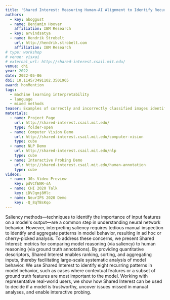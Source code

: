 ```yaml
---
title: 'Shared Interest: Measuring Human-AI Alignment to Identify Recurring Paterns in Model Behavior'
authors:
  - key: aboggust
  - name: Benjamin Hoover
    affiliation: IBM Research
  - key: arvindsatya
  - name: Hendrik Strobelt
    url: http://hendrik.strobelt.com
    affiliation: IBM Research
# type: workshop
# venue: visxai
# external_url: http://shared-interest.csail.mit.edu/
venue: chi
year: 2022
date: 2022-05-06
doi: 10.1145/3491102.3501965
award: honMention
tags:
  - machine learning interpretability
  - language
  - mixed methods
teaser: Examples of correctly and incorrectly classified images identified by shared interest coverage metrics.
materials:
  - name: Project Page
    url: http://shared-interest.csail.mit.edu/
    type: folder-open
  - name: Computer Vision Demo
    url: http://shared-interest.csail.mit.edu/computer-vision
    type: cube
  - name: NLP Demo
    url: http://shared-interest.csail.mit.edu/nlp
    type: cube
  - name: Interactive Probing Demo
    url: http://shared-interest.csail.mit.edu/human-annotation
    type: cube
videos:
  - name: 30s Video Preview
    key: pdVCfENR-sA
  - name: CHI 2020 Talk
    key: iDVJqmj8Mlc
  - name: NeurIPS 2020 Demo
    key: -Q_8qTBsKqo
---
```

Saliency methods—techniques to identify the importance of input features on a model's output—are a common step in understanding neural network behavior. However, interpreting saliency requires tedious manual inspection to identify and aggregate patterns in model behavior, resulting in ad hoc or cherry-picked analysis. To address these concerns, we present Shared Interest: metrics for comparing model reasoning (via saliency) to human reasoning (via ground truth annotations). By providing quantitative descriptors, Shared Interest enables ranking, sorting, and aggregating inputs, thereby facilitating large-scale systematic analysis of model behavior. We use Shared Interest to identify eight recurring patterns in model behavior, such as cases where contextual features or a subset of ground truth features are most important to the model. Working with representative real-world users, we show how Shared Interest can be used to decide if a model is trustworthy, uncover issues missed in manual analyses, and enable interactive probing. 
